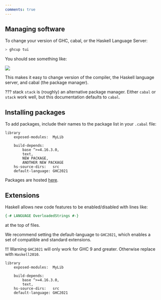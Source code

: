 ```yaml
---
comments: true
---
```


## Managing software

To change your version of GHC, cabal, or the Haskell Language Server:

```bash
> ghcup tui
```

You should see something like:

![](/img/ghcuptui.png)

This makes it easy to change version of the compiler, the Haskell language server, and cabal (the package manager).

??? stack
    `stack` is (roughly) an alternative package manager. Either `cabal` or `stack` work well, but this documentation defaults to `cabal`.

## Installing packages

To add packages, include their names to the package list in your `.cabal` file:

```cabal hl_lines="7 8"
library
    exposed-modules:  MyLib

    build-depends:    
        base ^>=4.16.3.0,
        text,
        NEW PACKAGE,
        ANOTHER NEW PACKAGE
    hs-source-dirs:   src
    default-language: GHC2021
```

Packages are hosted [here](https://hackage.haskell.org/).

## Extensions

Haskell allows new code features to be enabled/disabled with lines like:

```hs
{-# LANGUAGE OverloadedStrings #-}
```

at the top of files. 

We recommend setting the default-language to `GHC2021`, which enables a set of compatible and standard extensions. 

!!! Warning
    `GHC2021` will only work for GHC 9 and greater. Otherwise replace with `Haskell2010`.

```cabal hl_lines="8"
library
    exposed-modules:  MyLib

    build-depends:    
        base ^>=4.16.3.0,
        text,
    hs-source-dirs:   src
    default-language: GHC2021
```